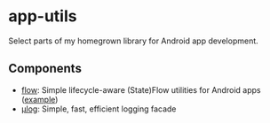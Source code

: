 # app-utils

Select parts of my homegrown library for Android app development.

## Components

- [flow](flow/): Simple lifecycle-aware (State)Flow utilities for Android apps ([example](flow/Example.kt))
- [µlog](https://github.com/kdrag0n/ulog): Simple, fast, efficient logging facade
